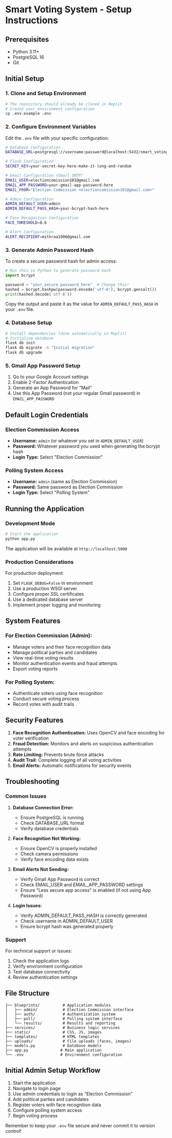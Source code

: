 
# Smart Voting System - Setup Instructions

## Prerequisites

- Python 3.11+
- PostgreSQL 16
- Git

## Initial Setup

### 1. Clone and Setup Environment

```bash
# The repository should already be cloned in Replit
# Create your environment configuration
cp .env.example .env
```

### 2. Configure Environment Variables

Edit the `.env` file with your specific configuration:

```bash
# Database Configuration
DATABASE_URL=postgresql://username:password@localhost:5432/smart_voting

# Flask Configuration
SECRET_KEY=your-secret-key-here-make-it-long-and-random

# Email Configuration (Gmail SMTP)
EMAIL_USER=electioncomission101@gmail.com
EMAIL_APP_PASSWORD=your-gmail-app-password-here
EMAIL_FROM="Election Commission <electioncomission101@gmail.com>"

# Admin Configuration
ADMIN_DEFAULT_USER=admin
ADMIN_DEFAULT_PASS_HASH=your-bcrypt-hash-here

# Face Recognition Configuration
FACE_THRESHOLD=0.6

# Alert Configuration
ALERT_RECIPIENT=mithraa1906@gmail.com
```

### 3. Generate Admin Password Hash

To create a secure password hash for admin access:

```python
# Run this in Python to generate password hash
import bcrypt

password = "your_secure_password_here"  # Change this!
hashed = bcrypt.hashpw(password.encode('utf-8'), bcrypt.gensalt())
print(hashed.decode('utf-8'))
```

Copy the output and paste it as the value for `ADMIN_DEFAULT_PASS_HASH` in your `.env` file.

### 4. Database Setup

```bash
# Install dependencies (done automatically in Replit)
# Initialize database
flask db init
flask db migrate -m "Initial migration"
flask db upgrade
```

### 5. Gmail App Password Setup

1. Go to your Google Account settings
2. Enable 2-Factor Authentication
3. Generate an App Password for "Mail"
4. Use this App Password (not your regular Gmail password) in `EMAIL_APP_PASSWORD`

## Default Login Credentials

### Election Commission Access
- **Username:** `admin` (or whatever you set in `ADMIN_DEFAULT_USER`)
- **Password:** Whatever password you used when generating the bcrypt hash
- **Login Type:** Select "Election Commission"

### Polling System Access  
- **Username:** `admin` (same as Election Commission)
- **Password:** Same password as Election Commission
- **Login Type:** Select "Polling System"

## Running the Application

### Development Mode

```bash
# Start the application
python app.py
```

The application will be available at `http://localhost:5000`

### Production Considerations

For production deployment:
1. Set `FLASK_DEBUG=False` in environment
2. Use a production WSGI server
3. Configure proper SSL certificates
4. Use a dedicated database server
5. Implement proper logging and monitoring

## System Features

### For Election Commission (Admin):
- Manage voters and their face recognition data
- Manage political parties and candidates  
- View real-time voting results
- Monitor authentication events and fraud attempts
- Export voting reports

### For Polling System:
- Authenticate voters using face recognition
- Conduct secure voting process
- Record votes with audit trails

## Security Features

1. **Face Recognition Authentication:** Uses OpenCV and face encoding for voter verification
2. **Fraud Detection:** Monitors and alerts on suspicious authentication attempts
3. **Rate Limiting:** Prevents brute force attacks
4. **Audit Trail:** Complete logging of all voting activities
5. **Email Alerts:** Automatic notifications for security events

## Troubleshooting

### Common Issues

1. **Database Connection Error:**
   - Ensure PostgreSQL is running
   - Check DATABASE_URL format
   - Verify database credentials

2. **Face Recognition Not Working:**
   - Ensure OpenCV is properly installed
   - Check camera permissions
   - Verify face encoding data exists

3. **Email Alerts Not Sending:**
   - Verify Gmail App Password is correct
   - Check EMAIL_USER and EMAIL_APP_PASSWORD settings
   - Ensure "Less secure app access" is enabled (if not using App Password)

4. **Login Issues:**
   - Verify ADMIN_DEFAULT_PASS_HASH is correctly generated
   - Check username in ADMIN_DEFAULT_USER
   - Ensure bcrypt hash was generated properly

### Support

For technical support or issues:
1. Check the application logs
2. Verify environment configuration
3. Test database connectivity
4. Review authentication settings

## File Structure

```
├── blueprints/          # Application modules
│   ├── admin/           # Election Commission interface
│   ├── auth/            # Authentication system
│   ├── poll/            # Polling system interface
│   └── results/         # Results and reporting
├── services/            # Business logic services
├── static/              # CSS, JS, images
├── templates/           # HTML templates
├── uploads/             # File uploads (faces, images)
├── models.py            # Database models
├── app.py              # Main application
└── .env                # Environment configuration
```

## Initial Admin Setup Workflow

1. Start the application
2. Navigate to login page
3. Use admin credentials to login as "Election Commission"
4. Add political parties and candidates
5. Register voters with face recognition data
6. Configure polling system access
7. Begin voting process

Remember to keep your `.env` file secure and never commit it to version control!
